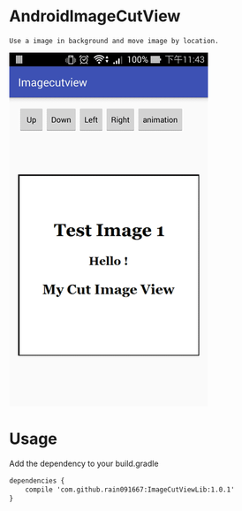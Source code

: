 # AndroidImageCutView

    Use a image in background and move image by location.

![](https://github.com/rain091667/AndroidImageCutView/raw/master/ScreenDemo/screen.gif)

# Usage

Add the dependency to your build.gradle

```
dependencies {
    compile 'com.github.rain091667:ImageCutViewLib:1.0.1'
}
```